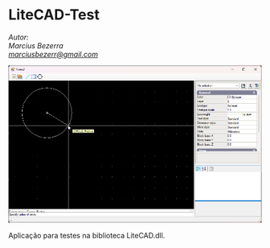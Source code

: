 # LiteCAD-Test

_Autor:\
Marcius Bezerra\
[marciusbezerr@gmail.com](mailto:marciusbezerr@gmail.com)_

![LiteCAD.dll](readme.png)

Aplicação para testes na biblioteca LiteCAD.dll.
